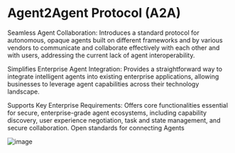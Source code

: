 # Agent2Agent Protocol (A2A)

Seamless Agent Collaboration: Introduces a standard protocol for autonomous, opaque agents built on different frameworks and by various vendors to communicate and collaborate effectively with each other and with users, addressing the current lack of agent interoperability.

Simplifies Enterprise Agent Integration: Provides a straightforward way to integrate intelligent agents into existing enterprise applications, allowing businesses to leverage agent capabilities across their technology landscape.

Supports Key Enterprise Requirements: Offers core functionalities essential for secure, enterprise-grade agent ecosystems, including capability discovery, user experience negotiation, task and state management, and secure collaboration. Open standards for connecting Agents

![image](https://github.com/user-attachments/assets/bf0d06a2-c966-4681-9131-9b3c503f4395)
